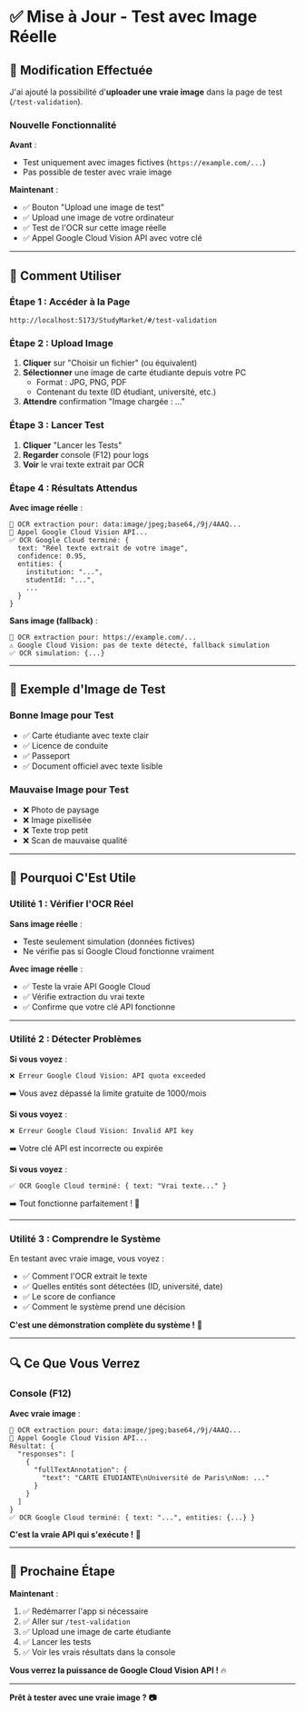 # ✅ Mise à Jour - Test avec Image Réelle

## 🎯 Modification Effectuée

J'ai ajouté la possibilité d'**uploader une vraie image** dans la page de test (`/test-validation`).

### Nouvelle Fonctionnalité

**Avant** :
- Test uniquement avec images fictives (`https://example.com/...`)
- Pas possible de tester avec vraie image

**Maintenant** :
- ✅ Bouton "Upload une image de test"
- ✅ Upload une image de votre ordinateur
- ✅ Test de l'OCR sur cette image réelle
- ✅ Appel Google Cloud Vision API avec votre clé

---

## 🧪 Comment Utiliser

### Étape 1 : Accéder à la Page

```
http://localhost:5173/StudyMarket/#/test-validation
```

### Étape 2 : Upload Image

1. **Cliquer** sur "Choisir un fichier" (ou équivalent)
2. **Sélectionner** une image de carte étudiante depuis votre PC
   - Format : JPG, PNG, PDF
   - Contenant du texte (ID étudiant, université, etc.)
3. **Attendre** confirmation "Image chargée : ..."

### Étape 3 : Lancer Test

1. **Cliquer** "Lancer les Tests"
2. **Regarder** console (F12) pour logs
3. **Voir** le vrai texte extrait par OCR

### Étape 4 : Résultats Attendus

**Avec image réelle** :
```
📄 OCR extraction pour: data:image/jpeg;base64,/9j/4AAQ...
🔌 Appel Google Cloud Vision API...
✅ OCR Google Cloud terminé: {
  text: "Réel texte extrait de votre image",
  confidence: 0.95,
  entities: {
    institution: "...",
    studentId: "...",
    ...
  }
}
```

**Sans image (fallback)** :
```
📄 OCR extraction pour: https://example.com/...
⚠️ Google Cloud Vision: pas de texte détecté, fallback simulation
✅ OCR simulation: {...}
```

---

## 📝 Exemple d'Image de Test

### Bonne Image pour Test

- ✅ Carte étudiante avec texte clair
- ✅ Licence de conduite
- ✅ Passeport
- ✅ Document officiel avec texte lisible

### Mauvaise Image pour Test

- ❌ Photo de paysage
- ❌ Image pixellisée
- ❌ Texte trop petit
- ❌ Scan de mauvaise qualité

---

## 🎯 Pourquoi C'Est Utile

### Utilité 1 : Vérifier l'OCR Réel

**Sans image réelle** :
- Teste seulement simulation (données fictives)
- Ne vérifie pas si Google Cloud fonctionne vraiment

**Avec image réelle** :
- ✅ Teste la vraie API Google Cloud
- ✅ Vérifie extraction du vrai texte
- ✅ Confirme que votre clé API fonctionne

---

### Utilité 2 : Détecter Problèmes

**Si vous voyez** :
```
❌ Erreur Google Cloud Vision: API quota exceeded
```

➡️ Vous avez dépassé la limite gratuite de 1000/mois

**Si vous voyez** :
```
❌ Erreur Google Cloud Vision: Invalid API key
```

➡️ Votre clé API est incorrecte ou expirée

**Si vous voyez** :
```
✅ OCR Google Cloud terminé: { text: "Vrai texte..." }
```

➡️ Tout fonctionne parfaitement ! 🎉

---

### Utilité 3 : Comprendre le Système

En testant avec vraie image, vous voyez :
- ✅ Comment l'OCR extrait le texte
- ✅ Quelles entités sont détectées (ID, université, date)
- ✅ Le score de confiance
- ✅ Comment le système prend une décision

**C'est une démonstration complète du système !** 🚀

---

## 🔍 Ce Que Vous Verrez

### Console (F12)

**Avec vraie image** :
```
📄 OCR extraction pour: data:image/jpeg;base64,/9j/4AAQ...
🔌 Appel Google Cloud Vision API...
Résultat: {
  "responses": [
    {
      "fullTextAnnotation": {
        "text": "CARTE ÉTUDIANTE\nUniversité de Paris\nNom: ..."
      }
    }
  ]
}
✅ OCR Google Cloud terminé: { text: "...", entities: {...} }
```

**C'est la vraie API qui s'exécute !** 🎉

---

## 🚀 Prochaine Étape

**Maintenant** :
1. ✅ Redémarrer l'app si nécessaire
2. ✅ Aller sur `/test-validation`
3. ✅ Upload une image de carte étudiante
4. ✅ Lancer les tests
5. ✅ Voir les vrais résultats dans la console

**Vous verrez la puissance de Google Cloud Vision API !** 🔥

---

**Prêt à tester avec une vraie image ? 📷**

